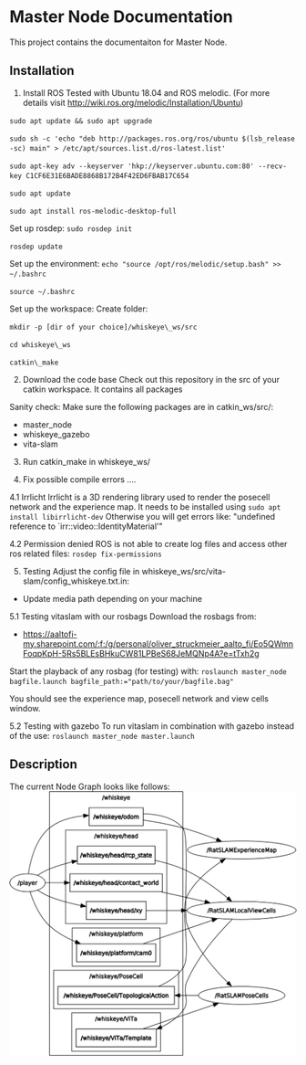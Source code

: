 # Master Node Documentation

This project contains the documentaiton for Master Node.

## Installation

1. Install ROS
Tested with Ubuntu 18.04 and ROS melodic. (For more details visit http://wiki.ros.org/melodic/Installation/Ubuntu)

`sudo apt update && sudo apt upgrade`

`sudo sh -c 'echo "deb http://packages.ros.org/ros/ubuntu $(lsb_release -sc) main" > /etc/apt/sources.list.d/ros-latest.list'`

`sudo apt-key adv --keyserver 'hkp://keyserver.ubuntu.com:80' --recv-key C1CF6E31E6BADE8868B172B4F42ED6FBAB17C654`

`sudo apt update`

`sudo apt install ros-melodic-desktop-full`


Set up rosdep:
`sudo rosdep init`

`rosdep update`

Set up the environment:
`echo "source /opt/ros/melodic/setup.bash" >> ~/.bashrc`

`source ~/.bashrc`

Set up the workspace:
Create folder:

`mkdir -p [dir of your choice]/whiskeye\_ws/src`

`cd whiskeye\_ws`

`catkin\_make`


2. Download the code base 
Check out this repository in the src of your catkin workspace. It contains all packages

Sanity check: Make sure the following packages are in catkin\_ws/src/:
- master_node
- whiskeye_gazebo
- vita-slam

3. Run catkin\_make in whiskeye\_ws/

4. Fix possible compile errors ....

4.1 Irrlicht
Irrlicht is a 3D rendering library used to render the posecell network and the experience map.
It needs to be installed using
`sudo apt install libirrlicht-dev`
Otherwise you will get errors like: "undefined reference to `irr::video::IdentityMaterial'"

4.2 Permission denied
ROS is not able to create log files and access other ros related files:
`rosdep fix-permissions`

5. Testing
Adjust the config file in whiskeye_ws/src/vita-slam/config_whiskeye.txt.in:
- Update media path depending on your machine

5.1 Testing vitaslam with our rosbags
Download the rosbags from:
- https://aaltofi-my.sharepoint.com/:f:/g/personal/oliver_struckmeier_aalto_fi/Eo5QWmnFoqpKpH-5Rs5BLEsBHkuCW81LPBeS68JeMQNp4A?e=tTxh2g

Start the playback of any rosbag (for testing) with:
`roslaunch master_node bagfile.launch bagfile_path:="path/to/your/bagfile.bag"`

You should see the experience map, posecell network and view cells window.

5.2 Testing with gazebo
To run vitaslam in combination with gazebo instead of the use:
`roslaunch master_node master.launch`

## Description
The current Node Graph looks like follows:
![](rosgraph.png)
